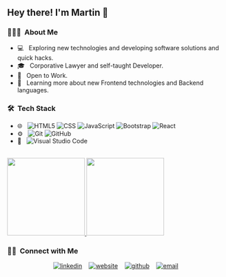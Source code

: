 <h2> Hey there! I'm Martin 👋</h2>

<h3> 👨🏻‍💻 &nbsp;About Me </h3>

- 💻 &nbsp; Exploring new technologies and developing software solutions and quick hacks.
- 🎓 &nbsp; Corporative Lawyer and self-taught Developer.
- 💼 &nbsp; Open to Work.
- 🌱 &nbsp; Learning more about new Frontend technologies and Backend languages.


<h3> 🛠 &nbsp;Tech Stack</h3>

- 🌐 &nbsp;
  ![HTML5](https://img.shields.io/badge/-HTML5-333333?style=flat&logo=HTML5)
  ![CSS](https://img.shields.io/badge/-CSS-333333?style=flat&logo=CSS3&logoColor=1572B6)
  ![JavaScript](https://img.shields.io/badge/-JavaScript-333333?style=flat&logo=javascript)
  ![Bootstrap](https://img.shields.io/badge/-Bootstrap-333333?style=flat&logo=bootstrap&logoColor=563D7C)
  ![React](https://img.shields.io/badge/-React-333333?style=flat&logo=react)
- ⚙️ &nbsp;
  ![Git](https://img.shields.io/badge/-Git-333333?style=flat&logo=git)
  ![GitHub](https://img.shields.io/badge/-GitHub-333333?style=flat&logo=github)
- 🔧 &nbsp;
  ![Visual Studio Code](https://img.shields.io/badge/-Visual%20Studio%20Code-333333?style=flat&logo=visual-studio-code&logoColor=007ACC)

<br/>

<a href="https://github.com/m-bruno">
  <img height="180em" src="https://github-readme-stats.vercel.app/api?username=m-bruno&theme=buefy&show_icons=true" />
  <img height="180em" src="https://github-readme-stats.vercel.app/api/top-langs/?username=m-bruno&theme=buefy&layout=compact" />
</a>

<br/>

<h3> 🤝🏻 &nbsp;Connect with Me </h3>
<p align="center">
    <a href="https://www.linkedin.com/in/martin-bruno/" rel="nofollow"><img src="https://user-images.githubusercontent.com/25087769/87172072-530a5080-c2dc-11ea-8e2c-8ee4dbf3394b.png" alt="linkedin" style="max-width:100%;"></a> &nbsp;&nbsp;
  <a href="https://m-bruno.github.io/martin.bruno/" rel="nofollow"><img src="https://user-images.githubusercontent.com/25087769/87173861-0aa06200-c2df-11ea-9614-da65c9c73692.png" alt="website" style="max-width:100%;"></a> &nbsp;&nbsp;
  <a href="https://github.com/m-bruno?tab=repositories"><img src="https://user-images.githubusercontent.com/25087769/87176037-2c4f1880-c2e2-11ea-8a13-41c90b711b9f.png" alt="github" style="max-width:100%;"></a> &nbsp;&nbsp;
  <a href="mailto:%22mb.martinbruno@gmail.com"><img src="https://user-images.githubusercontent.com/25087769/87174308-a4680f00-c2df-11ea-90b0-5fa1fa76d2f1.png" alt="email" style="max-width:100%;"></a>
</p>
